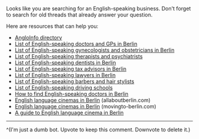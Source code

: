 Looks like you are searching for an English-speaking business. Don't forget to search for old threads that already answer your question.

Here are resources that can help you:

* [AngloInfo directory](https://www.angloinfo.com/berlin/directory)
* [List of English-speaking doctors and GPs in Berlin](https://allaboutberlin.com/guides/english-speaking-doctors-berlin)
* [List of English-speaking gynecologists and obstetricians in Berlin](https://allaboutberlin.com/guides/english-speaking-gynecologists-berlin)
* [List of English-speaking therapists and psychiatrists](https://allaboutberlin.com/guides/english-speaking-psychiatrists-psychotherapists-berlin)
* [List of English-speaking dentists in Berlin](https://allaboutberlin.com/guides/list-of-english-speaking-dentists-in-berlin)
* [List of English-speaking tax advisors in Berlin](https://allaboutberlin.com/guides/english-speaking-steuerberater-berlin)
* [List of English-speaking lawyers in Berlin](https://allaboutberlin.com/guides/english-speaking-lawyers-berlin)
* [List of English-speaking barbers and hair stylists](https://allaboutberlin.com/guides/hairdressers-hairstylists-barbers-berlin)
* [List of English-speaking driving schools](https://allaboutberlin.com/guides/english-driving-schools-in-berlin)
* [How to find English-speaking doctors in Berlin](https://allaboutberlin.com/guides/how-to-find-english-speaking-medical-professionals-in-berlin)
* [English language cinemas in Berlin](https://allaboutberlin.com/guides/english-cinemas-berlin) (allaboutberlin.com)
* [English language cinemas in Berlin](https://www.movingto-berlin.com/best-english-cinemas-berlin/) (movingto-berlin.com)
* [A guide to English language cinema in Berlin](http://www.iheartberlin.de/2016/03/14/a-guide-to-english-language-cinema-in-berlin/)

----

^(I'm just a dumb bot. Upvote to keep this comment. Downvote to delete it.)